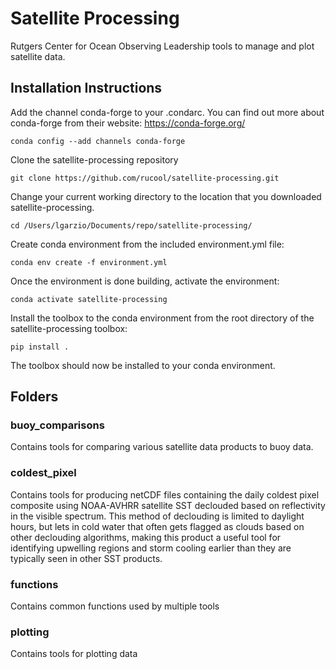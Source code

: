# Satellite Processing
Rutgers Center for Ocean Observing Leadership tools to manage and plot satellite data.

## Installation Instructions
Add the channel conda-forge to your .condarc. You can find out more about conda-forge from their website: https://conda-forge.org/

`conda config --add channels conda-forge`

Clone the satellite-processing repository

`git clone https://github.com/rucool/satellite-processing.git`

Change your current working directory to the location that you downloaded satellite-processing. 

`cd /Users/lgarzio/Documents/repo/satellite-processing/`

Create conda environment from the included environment.yml file:

`conda env create -f environment.yml`

Once the environment is done building, activate the environment:

`conda activate satellite-processing`

Install the toolbox to the conda environment from the root directory of the satellite-processing toolbox:

`pip install .`

The toolbox should now be installed to your conda environment.

## Folders
### buoy_comparisons
Contains tools for comparing various satellite data products to buoy data.

### coldest_pixel
Contains tools for producing netCDF files containing the daily coldest pixel composite using NOAA-AVHRR satellite SST declouded based on reflectivity in the visible spectrum. This method of declouding is limited to daylight hours, but lets in cold water that often gets flagged as clouds based on other declouding algorithms, making this product a useful tool for identifying upwelling regions and storm cooling earlier than they are typically seen in other SST products.

### functions
Contains common functions used by multiple tools

### plotting
Contains tools for plotting data